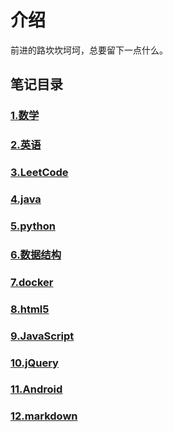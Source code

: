 
# 介绍
前进的路坎坎坷坷，总要留下一点什么。

## 笔记目录
### [1.数学](./notion/math.md)
### [2.英语](./notion/english.md)
### [3.LeetCode](./notion/leetcode.md)
### [4.java](./notion/java.md)
### [5.python](./notion/python.md)
### [6.数据结构](./notion/dataStructure.md)
### [7.docker](./notion/docker.md)
### [8.html5](./notion/html5.md)
### [9.JavaScript](./notion/JavaScript.md)
### [10.jQuery](./notion/jQuery.md)
### [11.Android](./notion/android.md)
### [12.markdown](./notion/markdown.md)


